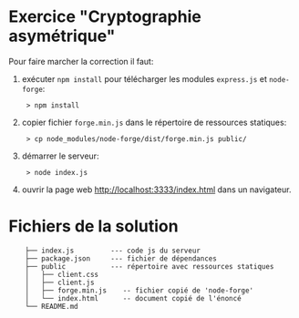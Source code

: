# Exercice "Cryptographie asymétrique"

Pour faire marcher la correction il faut:

1. exécuter `npm install` pour télécharger les modules `express.js` et
   `node-forge`:

		> npm install
	   
2. copier fichier `forge.min.js` dans le répertoire de ressources
   statiques:

		> cp node_modules/node-forge/dist/forge.min.js public/
	   
3. démarrer	le serveur:

		> node index.js
	   
4. ouvrir la page web <http://localhost:3333/index.html> dans un
   navigateur.

# Fichiers de la solution


		├── index.js         --- code js du serveur
		├── package.json     --- fichier de dépendances 
		├── public           --- répertoire avec ressources statiques
		│   ├── client.css
		│   ├── client.js
		│   ├── forge.min.js    -- fichier copié de 'node-forge'
		│   └── index.html      -- document copié de l'énoncé 
		└── README.md


